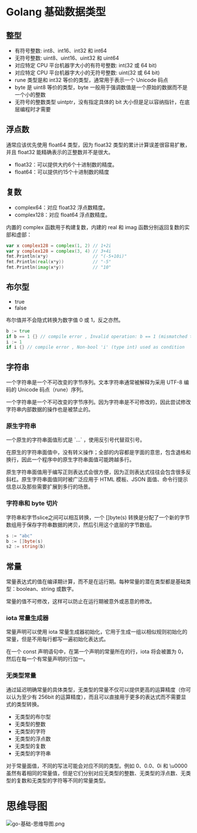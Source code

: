# Golang 基础数据类型

## 整型

- 有符号整数: int8、int16、int32 和 int64
- 无符号整数: uint8、uint16、uint32 和 uint64
- 对应特定 CPU 平台机器字大小的有符号整数: int(32 或 64 bit)
- 对应特定 CPU 平台机器字大小的无符号整数: uint(32 或 64 bit)
- rune 类型是和 int32 等价的类型，通常用于表示一个 Unicode 码点
- byte 是 uint8 等价的类型，byte 一般用于强调数值是一个原始的数据而不是一个小的整数
- 无符号的整数类型 uintptr，没有指定具体的 bit 大小但是足以容纳指针，在底层编程时才需要

## 浮点数

通常应该优先使用 float64 类型，因为 float32 类型的累计计算误差很容易扩散，并且 float32 能精确表示的正整数并不是很大。

- float32：可以提供大约6个十进制数的精度。
- float64：可以提供约15个十进制数的精度

## 复数

- complex64：对应 float32 浮点数精度。
- complex128：对应 float64 浮点数精度。

内置的 complex 函数用于构建复数，内建的 real 和 imag 函数分别返回复数的实部和虚部：

```go
var x complex128 = complex(1, 2) // 1+2i
var y complex128 = complex(3, 4) // 3+4i
fmt.Println(x*y)                 // "(-5+10i)"
fmt.Println(real(x*y))           // "-5"
fmt.Println(imag(x*y))           // "10"
```

## 布尔型

- true
- false

布尔值并不会隐式转换为数字值 0 或 1，反之亦然。

```go
b := true
if b == 1 {} // compile error , Invalid operation: b == 1 (mismatched types bool and untyped int)
i := 1
if i {} // compile error , Non-bool 'i' (type int) used as condition
```

## 字符串

一个字符串是一个不可改变的字节序列。文本字符串通常被解释为采用 UTF-8 编码的 Unicode 码点（rune）序列。

一个字符串是一个不可改变的字节序列。因为字符串是不可修改的，因此尝试修改字符串内部数据的操作也是被禁止的。

### 原生字符串

一个原生的字符串面值形式是 \`...\` ，使用反引号代替双引号。

在原生的字符串面值中，没有转义操作；全部的内容都是字面的意思，包含退格和换行，因此一个程序中的原生字符串面值可能跨越多行。

原生字符串面值用于编写正则表达式会很方便，因为正则表达式往往会包含很多反斜杠。原生字符串面值同时被广泛应用于 HTML 模板、JSON 面值、命令行提示信息以及那些需要扩展到多行的场景。

### 字符串和 byte 切片

字符串和字节slice之间可以相互转换，一个 []byte(s) 转换是分配了一个新的字节数组用于保存字符串数据的拷贝，然后引用这个底层的字节数组。

```go
s := "abc"
b := []byte(s)
s2 := string(b)
```

## 常量

常量表达式的值在编译期计算，而不是在运行期。每种常量的潜在类型都是基础类型：boolean、string 或数字。

常量的值不可修改，这样可以防止在运行期被意外或恶意的修改。

### iota 常量生成器

常量声明可以使用 iota 常量生成器初始化，它用于生成一组以相似规则初始化的常量，但是不用每行都写一遍初始化表达式。

在一个 const 声明语句中，在第一个声明的常量所在的行，iota 将会被置为 0，然后在每一个有常量声明的行加一。

### 无类型常量

通过延迟明确常量的具体类型，无类型的常量不仅可以提供更高的运算精度（你可以认为至少有 256bit 的运算精度），而且可以直接用于更多的表达式而不需要显式的类型转换。

- 无类型的布尔型
- 无类型的整数
- 无类型的字符
- 无类型的浮点数
- 无类型的复数
- 无类型的字符串

对于常量面值，不同的写法可能会对应不同的类型。例如 0、0.0、0i 和 \u0000 虽然有着相同的常量值，但是它们分别对应无类型的整数、无类型的浮点数、无类型的复数和无类型的字符等不同的常量类型。

# 思维导图

![go-基础-思维导图.png](https://cnymw.github.io/GolangStudy/docs/go-基础/go-基础-思维导图.png)

